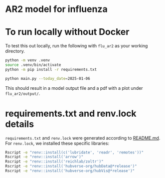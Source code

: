 # AR2 model for influenza

# To run locally without Docker

To test this out locally, run the following with `flu_ar2` as your working directory.

```bash
python -m venv .venv
source .venv/bin/activate
python -m pip install -r requirements.txt

python main.py --today_date=2025-01-06
```

This should result in a model output file and a pdf with a plot under `flu_ar2/output/`.

# requirements.txt and renv.lock details

`requirements.txt` and `renv.lock` were generated according to [README.md](../README.md). For `renv.lock`, we installed these specific libraries:

```bash
Rscript -e "renv::install(c('lubridate', 'readr', 'remotes'))"
Rscript -e "renv::install('arrow')"
Rscript -e "renv::install('reichlab/zoltr')"
Rscript -e "renv::install('hubverse-org/hubData@*release')"
Rscript -e "renv::install('hubverse-org/hubVis@*release')"
```
